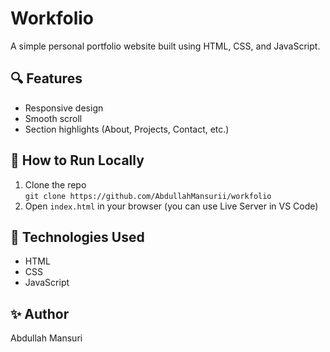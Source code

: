 # Workfolio

A simple personal portfolio website built using HTML, CSS, and JavaScript.

## 🔍 Features
- Responsive design
- Smooth scroll
- Section highlights (About, Projects, Contact, etc.)


## 🚀 How to Run Locally
1. Clone the repo  
   `git clone https://github.com/AbdullahMansurii/workfolio`
2. Open `index.html` in your browser (you can use Live Server in VS Code)

## 📁 Technologies Used
- HTML
- CSS
- JavaScript

## ✨ Author
Abdullah Mansuri
